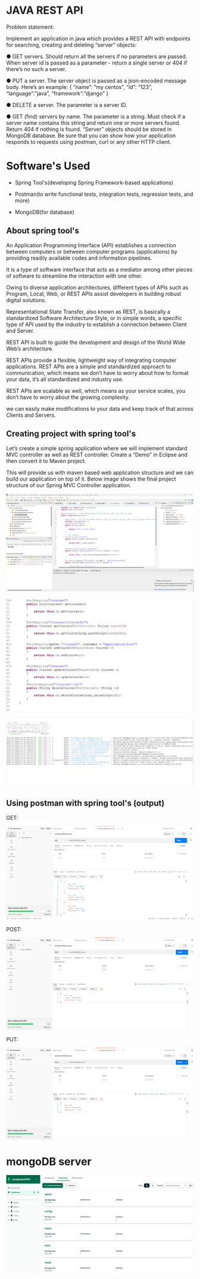 
#     JAVA REST API

Problem statement:

Implement an application in java which provides a REST API with endpoints for searching, creating and deleting “server” objects:

● GET servers. Should return all the servers if no parameters are passed. When server id is passed as a parameter - return a single server or 404 if there’s no such a server.

 ● PUT a server. The server object is passed as a json-encoded message body. Here’s an example: { “name”: ”my centos”, “id”: “123”, “language”:”java”, “framework”:”django” }

● DELETE a server. The parameter is a server ID.
 
● GET (find) servers by name. The parameter is a string. Must check if a server name contains this string and return one or more servers found. Return 404 if nothing is found. “Server” objects should be stored in MongoDB database. Be sure that you can show how your application responds to requests using postman, curl or any other HTTP client.


# Software's Used

- Spring Tool's(developing Spring Framework-based applications)

- Postman(to write functional tests, integration tests, regression tests, and more)

- MongoDB(for database)

## About spring tool's 

An Application Programming Interface (API) establishes a connection between computers or between computer programs (applications) by providing readily available codes and information pipelines. 

It is a type of software interface that acts as a mediator among other pieces of software to streamline the interaction with one other.

Owing to diverse application architectures, different types of APIs such as Program, Local, Web, or REST APIs assist developers in building robust digital solutions.

Representational State Transfer, also known as REST, is basically a standardized Software Architecture Style, or in simple words, a specific type of API used by the industry to establish a connection between Client and Server. 

REST API is built to guide the development and design of the World Wide Web’s architecture.

REST APIs provide a flexible, lightweight way of integrating computer applications. REST APIs are a simple and standardized approach to communication, which means we don’t have to worry about how to format your data, it’s all standardized and industry use.

REST APIs are scalable as well, which means as your service scales, you don’t have to worry about the growing complexity. 

we can easily make modifications to your data and keep track of that across Clients and Servers. 


## Creating project with spring tool's

Let’s create a simple spring application where we will implement standard MVC controller as well as REST controller. Create a “Demo” in Eclipse and then convert it to Maven project. 

This will provide us with maven based web application structure and we can build our application on top of it. Below image shows the final project structure of our Spring MVC Controller application.

![Login](https://github.com/Ashutosh3234/java_rest/blob/main/d1.png?raw=true)

![Login](https://github.com/Ashutosh3234/java_rest/blob/main/d2.png?raw=true)

![Login](https://github.com/Ashutosh3234/java_rest/blob/main/d3.png?raw=true)



## Using postman with spring tool's (output)

GET:

![Login](https://github.com/Ashutosh3234/java_rest/blob/main/postman%203.png?raw=true)


POST:

![Login](https://github.com/Ashutosh3234/java_rest/blob/main/postman2.png?raw=true)


PUT:

![Login](https://github.com/Ashutosh3234/java_rest/blob/main/postman2.png?raw=true)




# mongoDB server

![Login](https://github.com/Ashutosh3234/java_rest/blob/main/mongodb1.png?raw=true)



